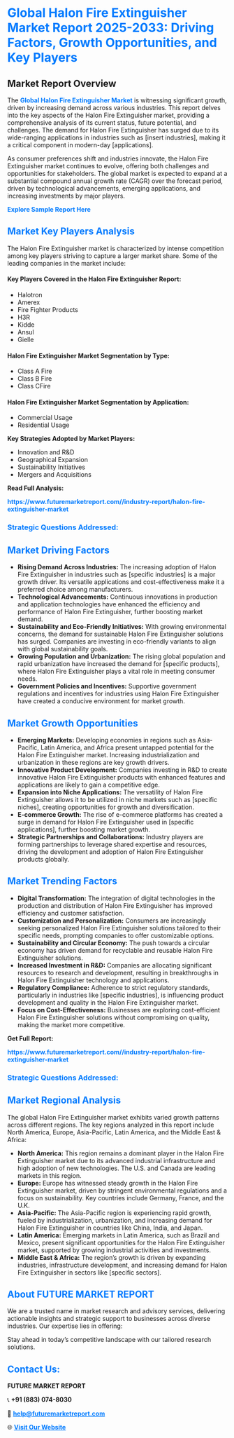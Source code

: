 <h1 style="color: #007BFF;">Global Halon Fire Extinguisher Market Report 2025-2033: Driving Factors, Growth Opportunities, and Key Players</h1>

<section id="overview">
<h2>Market Report Overview</h2>
<p>The <a href="https://www.futuremarketreport.com//industry-report/halon-fire-extinguisher-market" style="color: #007BFF; text-decoration: none;"><strong>Global Halon Fire Extinguisher Market</strong></a> is witnessing significant growth, driven by increasing demand across various industries. This report delves into the key aspects of the Halon Fire Extinguisher market, providing a comprehensive analysis of its current status, future potential, and challenges. The demand for Halon Fire Extinguisher has surged due to its wide-ranging applications in industries such as [insert industries], making it a critical component in modern-day [applications].</p>
<p>As consumer preferences shift and industries innovate, the Halon Fire Extinguisher market continues to evolve, offering both challenges and opportunities for stakeholders. The global market is expected to expand at a substantial compound annual growth rate (CAGR) over the forecast period, driven by technological advancements, emerging applications, and increasing investments by major players.</p>
</section>

<section id="overview">
<p><a href="https://www.futuremarketreport.com//request-sample/reportId=83332" style="color: #007BFF; text-decoration: none;"><strong>Explore Sample Report Here</strong></a></p>
</section>

<section id="key-players">
<h2 style="color: #007BFF;">Market Key Players Analysis</h2>
<p>The Halon Fire Extinguisher market is characterized by intense competition among key players striving to capture a larger market share. Some of the leading companies in the market include:</p>
<h4>Key Players Covered in the Halon Fire Extinguisher Report:</h4>
<ul><li>Halotron</li><li>Amerex</li><li>Fire Fighter Products</li><li>H3R</li><li>Kidde</li><li>Ansul</li><li>Gielle</li></ul>
<h4>Halon Fire Extinguisher Market Segmentation by Type:</h4>
<ul><li>Class A Fire</li><li>Class B Fire</li><li>Class CFire</li></ul>

<h4>Halon Fire Extinguisher Market Segmentation by Application:</h4>
<ul><li>Commercial Usage</li><li>Residential Usage</li></ul>
<p><strong>Key Strategies Adopted by Market Players:</strong></p>
<ul>
<li>Innovation and R&D</li>
<li>Geographical Expansion</li>
<li>Sustainability Initiatives</li>
<li>Mergers and Acquisitions</li>
</ul>
</section>

<section>
<p><strong>Read Full Analysis: </strong></p><a href="https://www.futuremarketreport.com//industry-report/halon-fire-extinguisher-market" style="color: #007BFF; text-decoration: none;"><strong>https://www.futuremarketreport.com//industry-report/halon-fire-extinguisher-market</strong></a>
<h3 style="color: #007BFF;">Strategic Questions Addressed:</h3>
</section>

<section id="driving-factors">
<h2 style="color: #007BFF;">Market Driving Factors</h2>
<ul>
<li><strong>Rising Demand Across Industries:</strong> The increasing adoption of Halon Fire Extinguisher in industries such as [specific industries] is a major growth driver. Its versatile applications and cost-effectiveness make it a preferred choice among manufacturers.</li>
<li><strong>Technological Advancements:</strong> Continuous innovations in production and application technologies have enhanced the efficiency and performance of Halon Fire Extinguisher, further boosting market demand.</li>
<li><strong>Sustainability and Eco-Friendly Initiatives:</strong> With growing environmental concerns, the demand for sustainable Halon Fire Extinguisher solutions has surged. Companies are investing in eco-friendly variants to align with global sustainability goals.</li>
<li><strong>Growing Population and Urbanization:</strong> The rising global population and rapid urbanization have increased the demand for [specific products], where Halon Fire Extinguisher plays a vital role in meeting consumer needs.</li>
<li><strong>Government Policies and Incentives:</strong> Supportive government regulations and incentives for industries using Halon Fire Extinguisher have created a conducive environment for market growth.</li>
</ul>
</section>

<section id="growth-opportunities">
<h2 style="color: #007BFF;">Market Growth Opportunities</h2>
<ul>
<li><strong>Emerging Markets:</strong> Developing economies in regions such as Asia-Pacific, Latin America, and Africa present untapped potential for the Halon Fire Extinguisher market. Increasing industrialization and urbanization in these regions are key growth drivers.</li>
<li><strong>Innovative Product Development:</strong> Companies investing in R&D to create innovative Halon Fire Extinguisher products with enhanced features and applications are likely to gain a competitive edge.</li>
<li><strong>Expansion into Niche Applications:</strong> The versatility of Halon Fire Extinguisher allows it to be utilized in niche markets such as [specific niches], creating opportunities for growth and diversification.</li>
<li><strong>E-commerce Growth:</strong> The rise of e-commerce platforms has created a surge in demand for Halon Fire Extinguisher used in [specific applications], further boosting market growth.</li>
<li><strong>Strategic Partnerships and Collaborations:</strong> Industry players are forming partnerships to leverage shared expertise and resources, driving the development and adoption of Halon Fire Extinguisher products globally.</li>
</ul>
</section>

<section id="trending-factors">
<h2 style="color: #007BFF;">Market Trending Factors</h2>
<ul>
<li><strong>Digital Transformation:</strong> The integration of digital technologies in the production and distribution of Halon Fire Extinguisher has improved efficiency and customer satisfaction.</li>
<li><strong>Customization and Personalization:</strong> Consumers are increasingly seeking personalized Halon Fire Extinguisher solutions tailored to their specific needs, prompting companies to offer customizable options.</li>
<li><strong>Sustainability and Circular Economy:</strong> The push towards a circular economy has driven demand for recyclable and reusable Halon Fire Extinguisher solutions.</li>
<li><strong>Increased Investment in R&D:</strong> Companies are allocating significant resources to research and development, resulting in breakthroughs in Halon Fire Extinguisher technology and applications.</li>
<li><strong>Regulatory Compliance:</strong> Adherence to strict regulatory standards, particularly in industries like [specific industries], is influencing product development and quality in the Halon Fire Extinguisher market.</li>
<li><strong>Focus on Cost-Effectiveness:</strong> Businesses are exploring cost-efficient Halon Fire Extinguisher solutions without compromising on quality, making the market more competitive.</li>
</ul>
</section>

<section>
<p><strong>Get Full Report: </strong></p><a href="https://www.futuremarketreport.com//industry-report/halon-fire-extinguisher-market" style="color: #007BFF; text-decoration: none;"><strong>https://www.futuremarketreport.com//industry-report/halon-fire-extinguisher-market</strong></a>
<h3 style="color: #007BFF;">Strategic Questions Addressed:</h3>
</section>


<section id="regional-analysis">
<h2 style="color: #007BFF;">Market Regional Analysis</h2>
<p>The global Halon Fire Extinguisher market exhibits varied growth patterns across different regions. The key regions analyzed in this report include North America, Europe, Asia-Pacific, Latin America, and the Middle East & Africa:</p>
<ul>
<li><strong>North America:</strong> This region remains a dominant player in the Halon Fire Extinguisher market due to its advanced industrial infrastructure and high adoption of new technologies. The U.S. and Canada are leading markets in this region.</li>
<li><strong>Europe:</strong> Europe has witnessed steady growth in the Halon Fire Extinguisher market, driven by stringent environmental regulations and a focus on sustainability. Key countries include Germany, France, and the U.K.</li>
<li><strong>Asia-Pacific:</strong> The Asia-Pacific region is experiencing rapid growth, fueled by industrialization, urbanization, and increasing demand for Halon Fire Extinguisher in countries like China, India, and Japan.</li>
<li><strong>Latin America:</strong> Emerging markets in Latin America, such as Brazil and Mexico, present significant opportunities for the Halon Fire Extinguisher market, supported by growing industrial activities and investments.</li>
<li><strong>Middle East & Africa:</strong> The region’s growth is driven by expanding industries, infrastructure development, and increasing demand for Halon Fire Extinguisher in sectors like [specific sectors].</li>
</ul>
</section>

<footer>
<h2 style="color: #007BFF;">About FUTURE MARKET REPORT</h2>
<p>We are a trusted name in market research and advisory services, delivering actionable insights and strategic support to businesses across diverse industries. Our expertise lies in offering:</p>

<p>Stay ahead in today’s competitive landscape with our tailored research solutions.</p>

<h2 style="color: #007BFF;">Contact Us:</h2>
<p><strong>FUTURE MARKET REPORT</strong></p>
<p>📞 <strong>+91 (883) 074-8030</strong></p>
<p>📧 <strong><a href="mailto:help@futuremarketreport.com" style="color: #007BFF;">help@futuremarketreport.com</a></strong></p>
<p>🌐 <strong><a href="https://www.futuremarketreport.com/" style="color: #007BFF;">Visit Our Website</a></strong></p>
</footer>